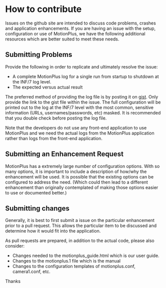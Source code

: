 # How to contribute

Issues on the github site are intended to discuss code problems, crashes and application enhancements.  If you are having an issue with the setup,
configuration or use of MotionPlus, we have the following additional resources which are better suited to meet these needs.

##  Submitting Problems

Provide the following in order to replicate and ultimately resolve the issue:

  * A complete MotionPlus log for a single run from startup to shutdown at the INF/7 log level.
  * The expected versus actual result

The preferred method of providing the log file is by posting it on [gist](https://gist.github.com/).  Only provide
the link to the gist file within the issue. The full configuration will be printed out to the log at the INF/7 level
with the most common, sensitive information (URLs, usernames/passwords, etc) masked. It is recommended that you
double check before posting the log file.

Note that the developers do not use any front-end application to use MotionPlus and we need the actual logs from the MotionPlus application rather than logs from the front-end application.


##  Submitting an Enhancement Request

MotionPlus has a extremely large number of configuration options.  With so many options, it is important to include a description
of how/why the enhancement will be used.  It is possible that the existing options can be configured to address the need.
(Which could then lead to a different enhancement than originally contemplated of making those options easier to use or documented
better.)


## Submitting changes

Generally, it is best to first submit a issue on the particular enhancement prior to a pull request.  This allows the particular
item to be discussed and determine how it would fit into the application.

As pull requests are prepared, in addition to the actual code, please also consider:

  * Changes needed to the motionplus_guide.html which is our user guide.
  * Changes to the motionplus.1 file which is the manual
  * Changes to the configuration templates of motionplus.conf, camera1.conf, etc.


Thanks